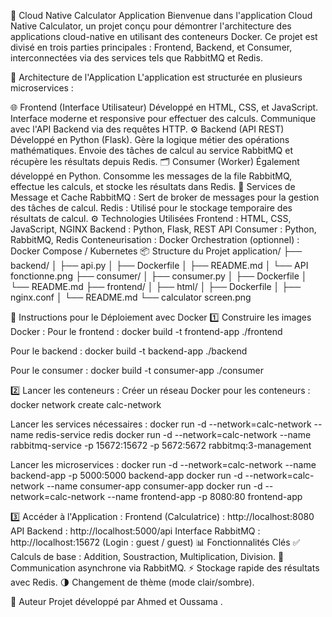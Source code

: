 📱 Cloud Native Calculator Application
Bienvenue dans l'application Cloud Native Calculator, un projet conçu pour démontrer l'architecture des applications cloud-native en utilisant des conteneurs Docker. Ce projet est divisé en trois parties principales : Frontend, Backend, et Consumer, interconnectées via des services tels que RabbitMQ et Redis.

🚀 Architecture de l'Application
L'application est structurée en plusieurs microservices :

🌐 Frontend (Interface Utilisateur)
Développé en HTML, CSS, et JavaScript.
Interface moderne et responsive pour effectuer des calculs.
Communique avec l'API Backend via des requêtes HTTP.
⚙️ Backend (API REST)
Développé en Python (Flask).
Gère la logique métier des opérations mathématiques.
Envoie des tâches de calcul au service RabbitMQ et récupère les résultats depuis Redis.
🗂️ Consumer (Worker)
Également développé en Python.
Consomme les messages de la file RabbitMQ, effectue les calculs, et stocke les résultats dans Redis.
📡 Services de Message et Cache
RabbitMQ : Sert de broker de messages pour la gestion des tâches de calcul.
Redis : Utilisé pour le stockage temporaire des résultats de calcul.
⚙️ Technologies Utilisées
Frontend : HTML, CSS, JavaScript, NGINX
Backend : Python, Flask, REST API
Consumer : Python, RabbitMQ, Redis
Conteneurisation : Docker
Orchestration (optionnel) : Docker Compose / Kubernetes
📦 Structure du Projet
application/
├── backend/
│ ├── api.py
│ ├── Dockerfile
│ ├── README.md
│ └── API fonctionne.png
├── consumer/
│ ├── consumer.py
│ ├── Dockerfile
│ └── README.md
├── frontend/
│ ├── html/
│ ├── Dockerfile
│ ├── nginx.conf
│ └── README.md
└── calculator screen.png

🐳 Instructions pour le Déploiement avec Docker
1️⃣ Construire les images Docker :
Pour le frontend :
docker build -t frontend-app ./frontend

Pour le backend :
docker build -t backend-app ./backend

Pour le consumer :
docker build -t consumer-app ./consumer

2️⃣ Lancer les conteneurs :
Créer un réseau Docker pour les conteneurs :
docker network create calc-network

Lancer les services nécessaires :
docker run -d --network=calc-network --name redis-service redis
docker run -d --network=calc-network --name rabbitmq-service -p 15672:15672 -p 5672:5672 rabbitmq:3-management

Lancer les microservices :
docker run -d --network=calc-network --name backend-app -p 5000:5000 backend-app
docker run -d --network=calc-network --name consumer-app consumer-app
docker run -d --network=calc-network --name frontend-app -p 8080:80 frontend-app

3️⃣ Accéder à l'Application :
Frontend (Calculatrice) : http://localhost:8080
API Backend : http://localhost:5000/api
Interface RabbitMQ : http://localhost:15672 (Login : guest / guest)
📊 Fonctionnalités Clés
✅ Calculs de base : Addition, Soustraction, Multiplication, Division.
🔗 Communication asynchrone via RabbitMQ.
⚡ Stockage rapide des résultats avec Redis.
🌗 Changement de thème (mode clair/sombre).

📝 Auteur
Projet développé par Ahmed et Oussama .

